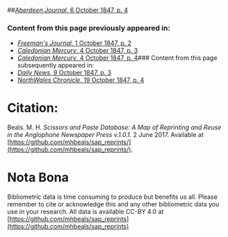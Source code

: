 ##[*Aberdeen Journal*, 6 October 1847, p. 4](https://mhbeals.github.io/sap_html/Aberdeen-Journal/Aberdeen-Journal-6-October-1847-p-4)

### Content from this page previously appeared in:
+ [*Freeman's Journal*, 1 October 1847, p. 2](https://mhbeals.github.io/sap_html/Freeman's-Journal/Freeman's-Journal-1-October-1847-p-2)
+ [*Caledonian Mercury*, 4 October 1847, p. 3](https://mhbeals.github.io/sap_html/Caledonian-Mercury/Caledonian-Mercury-4-October-1847-p-3)
+ [*Caledonian Mercury*, 4 October 1847, p. 4](https://mhbeals.github.io/sap_html/Caledonian-Mercury/Caledonian-Mercury-4-October-1847-p-4)### Content from this page subsequently appeared in:
+ [*Daily News*, 9 October 1847, p. 3](https://mhbeals.github.io/sap_html/Daily-News/Daily-News-9-October-1847-p-3)
+ [*NorthWales Chronicle*, 19 October 1847, p. 4](https://mhbeals.github.io/sap_html/NorthWales-Chronicle/NorthWales-Chronicle-19-October-1847-p-4)
                    
# Citation: 

Beals. M. H. *Scissors and Paste Database: A Map of Reprinting and Reuse in the Anglophone Newspaper Press v.1.0.1.* 2 June 2017. Available at [https://github.com/mhbeals/sap_reprints/](https://github.com/mhbeals/sap_reprints/). 
                    
# Nota Bona

Bibliometric data is time consuming to produce but benefits us all. Please remember to cite or acknowledge this and any other bibliometric data you use in your research. All data is available CC-BY 4.0 at [https://github.com/mhbeals/sap_reprints](https://github.com/mhbeals/sap_reprints)